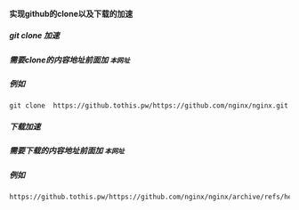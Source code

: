 #### 实现github的clone以及下载的加速




##### git clone 加速

##### 需要clone的内容地址前面加 `本网址`

##### 例如
```
git clone  https://github.tothis.pw/https://github.com/nginx/nginx.git
```


##### 下载加速

##### 需要下载的内容地址前面加 `本网址`

##### 例如
```
https://github.tothis.pw/https://github.com/nginx/nginx/archive/refs/heads/master.zip
```
